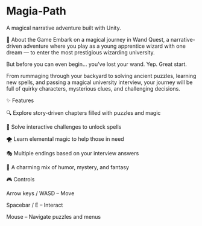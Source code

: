 # Magia-Path
A magical narrative adventure built with Unity.

🌟 About the Game
Embark on a magical journey in Wand Quest, a narrative-driven adventure where you play as a young apprentice wizard with one dream — to enter the most prestigious wizarding university.

But before you can even begin… you’ve lost your wand.
Yep. Great start.

From rummaging through your backyard to solving ancient puzzles, learning new spells, and passing a magical university interview, your journey will be full of quirky characters, mysterious clues, and challenging decisions.

✨ Features

🔍 Explore story-driven chapters filled with puzzles and magic

🧩 Solve interactive challenges to unlock spells

🌪️ Learn elemental magic to help those in need

🎭 Multiple endings based on your interview answers

📖 A charming mix of humor, mystery, and fantasy

🎮 Controls

Arrow keys / WASD – Move

Spacebar / E – Interact

Mouse – Navigate puzzles and menus
